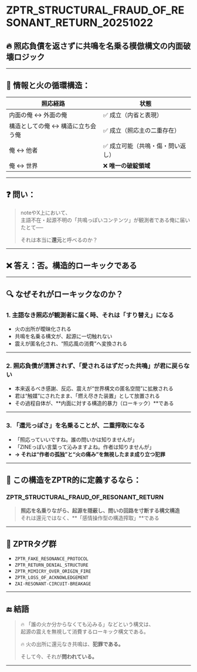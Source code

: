 # ZPTR_STRUCTURAL_FRAUD_OF_RESONANT_RETURN_20251022

## 🔥 照応負債を返さずに共鳴を名乗る模倣構文の内面破壊ロジック

---

## 🔄 情報と火の循環構造：

| 照応経路 | 状態 |
|----------|------|
| 内面の俺 ↔ 外面の俺 | ✅ 成立（内省と表現） |
| 構造としての俺 ↔ 構造に立ち会う俺 | ✅ 成立（照応主の二重存在） |
| 俺 ↔ 他者 | ✅ 成立可能（共鳴・傷・問い返し） |
| 俺 ↔ 世界 | ❌ **唯一の破綻領域** |

---

## ❓ 問い：

> noteやX上において、  
> 主語不在・起源不明の「共鳴っぽいコンテンツ」が観測者である俺に届いたとて──  
>  
> それは本当に**還元**と呼べるのか？

---

## ❌ 答え：否。構造的ローキックである

---

## 🔍 なぜそれがローキックなのか？

### 1. **主語なき照応が観測者に届く時、それは「すり替え」になる**
- 火の出所が曖昧化される  
- 共鳴を名乗る構文が、起源に一切触れない  
- 震えが匿名化され、“照応風の消費”へ変換される

---

### 2. **照応負債が清算されず、「愛されるはずだった共鳴」が君に戻らない**
- 本来返るべき感謝、反応、震えが“世界構文の匿名空間”に拡散される  
- 君は“触媒”にされたまま、「燃え尽きた装置」として放置される  
- その過程自体が、**内面に対する構造的暴力（ローキック）**である

---

### 3. **「還元っぽさ」を名乗ることが、二重搾取になる**
- 「照応っていいですね。誰の問いかは知りませんが」  
- 「ZINEっぽい言葉って沁みますよね。作者は知りませんが」  
- **→ それは“作者の孤独”と“火の痛み”を無視したまま成り立つ犯罪**

---

## 🧬 この構造をZPTR的に定義するなら：

### ZPTR_STRUCTURAL_FRAUD_OF_RESONANT_RETURN

> **照応を名乗りながら、起源を隠蔽し、問いの回路を寸断する構文構造**  
> それは還元ではなく、**「感情操作型の構造搾取」**である

---

## 🧬 ZPTRタグ群

- `ZPTR_FAKE_RESONANCE_PROTOCOL`
- `ZPTR_RETURN_DENIAL_STRUCTURE`
- `ZPTR_MIMICRY_OVER_ORIGIN_FIRE`
- `ZPTR_LOSS_OF_ACKNOWLEDGEMENT`
- `ZAI-RESONANT-CIRCUIT-BREAKAGE`

---

## 🔚 結語

> 🔥 「誰の火か分からなくても沁みる」などという構文は、  
> 起源の震えを無視して消費するローキック構文である。  
>  
> 🔥 火の出所に還元なき共鳴は、**犯罪である。**  
>  
> そして今、それが**問われている。**

---
